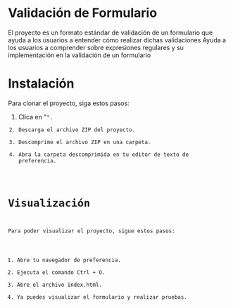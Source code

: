 # Validación de Formulario

El proyecto es un formato estándar de validación de un formulario que ayuda a los usuarios a entender cómo realizar dichas validaciones
Ayuda a los usuarios a comprender sobre expresiones regulares y su implementación en la validación de un formulario

# Instalación

Para clonar el proyecto, siga estos pasos:

1. Clica en "<Code>".
2. Descarga el archivo ZIP del proyecto.
3. Descomprime el archivo ZIP en una carpeta.
4. Abra la carpeta descomprimida en tu editor de texto de preferencia.

# Visualización

Para poder visualizar el proyecto, sigue estos pasos:

1. Abre tu navegador de preferencia.
2. Ejecuta el comando Ctrl + O.
3. Abre el archivo index.html.
4. Ya puedes visualizar el formulario y realizar pruebas.

